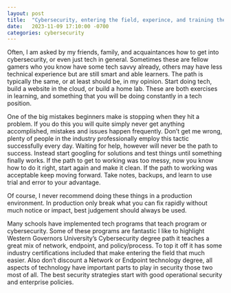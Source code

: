 ```yaml
---
layout: post
title:  "Cybersecurity, entering the field, experince, and training the future"
date:   2023-11-09 17:10:00 -0700
categories: cybersecurity
---
```

Often, I am asked by my friends, family, and acquaintances how to get into cybersecurity, or even just tech in general.  Sometimes these are fellow gamers who you know have some tech savvy already, others may have less technical experience but are still smart and able learners.  The path is typically the same, or at least should be, in my opinion.  Start doing tech, build a website in the cloud, or build a home lab. These are both exercises in learning, and something that you will be doing constantly in a tech position.

One of the big mistakes beginners make is stopping when they hit a problem.  If you do this you will quite simply never get anything accomplished, mistakes and issues happen frequently.  Don’t get me wrong, plenty of people in the industry professionally employ this tactic successfully every day.  Waiting for help, however will never be the path to success.  Instead start googling for solutions and test things until something finally works.  If the path to get to working was too messy, now you know how to do it right, start again and make it clean.  If the path to working was acceptable keep moving forward.  Take notes, backups, and learn to use trial and error to your advantage.

Of course, I never recommend doing these things in a production environment.  In production only break what you can fix rapidly without much notice or impact, best judgement should always be used.

Many schools have implemented tech programs that teach program or cybersecurity.  Some of these programs are fantastic I like to highlight Western Governors University’s Cybersecurity degree path it teaches a great mix of network, endpoint, and policy/process.  To top it off it has some industry certifications included that make entering the field that much easier.  Also don’t discount a Network or Endpoint technology degree, all aspects of technology have important parts to play in security those two most of all.  The best security strategies start with good operational security and enterprise policies.